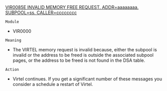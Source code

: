 [VIR0085E INVALID MEMORY FREE REQUEST. ADDR=aaaaaaaa. SUBPOOL=ss. CALLER=cccccccc](https://virtel.readthedocs.io/en/latest/manuals/virtel/Virtel459MG/messages.html?highlight=VIR0085E#VIR0085E)

`Module`
- 	VIR0000

`Meaning`
- The VIRTEL memory request is invalid because, either the subpool is invalid or the address to be freed is outside the associated subpool pages, or the address to be freed is not found in the DSA table.

`Action`
- Virtel continues. If you get a significant number of these messages you consider a schedule a restart of Virtel.

